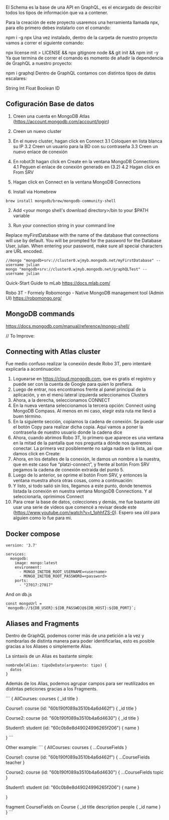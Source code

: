 El Schema es la base de una API en GraphQL, es el encargado de describir todos los tipos de información que va a contener.

Para la creación de este proyecto usaremos una herramienta llamada npx, para ello primero debes instalarlo con el comando:

npm i -g npx
Una vez instalado, dentro de la carpeta de nuestro proyecto vamos a correr el siguiente comando:

npx license mit > LICENSE && npx gitignore node && git init && npm init -y
Ya que termina de correr el comando es momento de añadir la dependencia de GraphQL a nuestro proyecto:

npm i graphql
Dentro de GraphQL contamos con distintos tipos de datos escalares:

String
Int
Float
Boolean
ID

## Cofiguración Base de datos

1. Creen una cuenta en MongoDB Atlas (https://account.mongodb.com/account/login)
2. Creen un nuevo cluster
3. En el nuevo cluster, hagan click en Connect
3.1 Coloquen en lista blanca su IP
3.2 Creen un usuario para la BD con su contraseña
3.3 Creen un nuevo enlace de conexión
4. En robot3t hagan click en Create en la ventana MongoDB Connections
4.1 Peguen el enlace de conexión generado en (3.2)
4.2 Hagan click en From SRV
5. Hagan click en Connect en la ventana MongoDB Connections

1. Install via Homebrew
```
brew install mongodb/brew/mongodb-community-shell
```

2. Add <your mongo shell's download directory>/bin to your $PATH variable

3. Run your connection string in your command line

Replace myFirstDatabase with the name of the database that connections will use by default. You will be prompted for the password for the Database User, julian. When entering your password, make sure all special characters are URL encoded.
```
//mongo "mongodb+srv://cluster0.wjmyb.mongodb.net/myFirstDatabase" --username julian
mongo "mongodb+srv://cluster0.wjmyb.mongodb.net/graphQLTest" --username julian
```

Quick-Start Guide to mLab
https://docs.mlab.com/

Robo 3T - Formely Robomongo - Native MongoDB management tool (Admin UI)
https://robomongo.org/

## MongoDB commands
https://docs.mongodb.com/manual/reference/mongo-shell/

// To Improve:

## Connecting with Atlas cluster
Fue medio confuso realizar la conexión desde Robo 3T, pero intentaré explicarla a acontinuación:

1. Loguearse en https://cloud.mongodb.com, que es gratis el registro y puede ser con la cuenta de Google para quien lo prefiera.
2. Luego de entrar, nos encontramos frente al panel principal de la aplicación, y en el menú lateral izquierda seleccionamos Clusters
3. Ahora, a la derecha, seleccionamos CONNECT
4. En la nueva ventana seleccionamos la tercera opción: Connect using MongoDB Compass. Al menos en mi caso, elegir esta ruta me llevó a buen término.
5. En la siguiente sección, copiamos la cadena de conexión. Se puede usar el botón Copy para realizar dicha copia. Aquí vamos a poner la contraseña de nuestro usuario donde la cadena dice <password>
6. Ahora, cuando abrimos Robo 3T, lo primero que aparece es una ventana en la mitad de la pantalla que nos pregunta a dónde nos queremos conectar. La primera vez posiblemente no salga nada en la lista, así que damos click en Create:
7. Ahora, en los detalles de la conexión, le damos un nombre a la nuestra, que en este caso fue “platzi-connect”, y frente al botón From SRV pegamos la cadena de conexión extraida del punto 5.
8. Luego de lo anterior, se oprime el botón From SRV, y entonces la ventana muestra ahora otras cosas, como a continuación:
9. Y listo, si todo salió sin líos, llegamos a este punto, donde tenemos listada la conexión en nuestra ventana MongoDB Connections. Y al seleccionarla, oprimimos Connect
10. Para crear la base de datos, colecciones y demás, me fue bastante útil usar una serie de videos que comencé a revisar desde este (https://www.youtube.com/watch?v=t_1qhhfZS-0).
Espero sea útil para alguien como lo fue para mi.

## Docker compose
```
version: '3.7'

services:
  mongodb:
    image: mongo:latest
    environment:
      - MONGO_INITDB_ROOT_USERNAME=<username>
      - MONGO_INITDB_ROOT_PASSWORD=<password>
    ports:
      - "27017:27017"
```

And on db.js
```
const mongoUrl = `mongodb://${DB_USER}:${DB_PASSWD}@${DB_HOST}:${DB_PORT}`;
```

## Aliases and Fragments

Dentro de GraphQL podemos correr más de una petición a la vez y nombrarlas de distinta manera para poder identificarlas, esto es posible gracias a los Aliases o simplemente Alias.

La sintaxis de un Alias es bastante simple:

```
nombreDelAlias: tipoDeDato(argumento: tipo) {
  datos
}
```

Además de los Alias, podemos agrupar campos para ser reutilizados en distintas peticiones gracias a los Fragments.

´´´
{
  AllCourses: courses {
    _id
    title
  }
  
  Course1: course (id: "60b190f089a3510b4a6d462f") {
    _id
    title
  }
  
  Course2: course (id: "60b190f089a3510b4a6d4630") {
    _id
    title
  }
  
  Student1: student (id: "60c0b8e8d49024996265f206") {
    name
  }
  
}
´´´

Other example: 
´´´
{
  AllCourses: courses {
    ...CourseFields
  }
  
  Course1: course (id: "60b190f089a3510b4a6d462f") {
    ...CourseFields
    teacher
  }
  
  Course2: course (id: "60b190f089a3510b4a6d4630") {
    ...CourseFields
    topic
  }
  
  Student1: student (id: "60c0b8e8d49024996265f206") {
    name
  }
  
}

fragment CourseFields on Course {
  _id
  title
  description
  people {
    _id
    name
  }
}
´´´